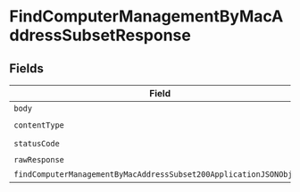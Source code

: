 # FindComputerManagementByMacAddressSubsetResponse


## Fields

| Field                                                                                                                                               | Type                                                                                                                                                | Required                                                                                                                                            | Description                                                                                                                                         |
| --------------------------------------------------------------------------------------------------------------------------------------------------- | --------------------------------------------------------------------------------------------------------------------------------------------------- | --------------------------------------------------------------------------------------------------------------------------------------------------- | --------------------------------------------------------------------------------------------------------------------------------------------------- |
| `body`                                                                                                                                              | *Uint8Array*                                                                                                                                        | :heavy_minus_sign:                                                                                                                                  | N/A                                                                                                                                                 |
| `contentType`                                                                                                                                       | *string*                                                                                                                                            | :heavy_check_mark:                                                                                                                                  | N/A                                                                                                                                                 |
| `statusCode`                                                                                                                                        | *number*                                                                                                                                            | :heavy_check_mark:                                                                                                                                  | N/A                                                                                                                                                 |
| `rawResponse`                                                                                                                                       | [AxiosResponse>](https://axios-http.com/docs/res_schema)                                                                                            | :heavy_minus_sign:                                                                                                                                  | N/A                                                                                                                                                 |
| `findComputerManagementByMacAddressSubset200ApplicationJSONObject`                                                                                  | [FindComputerManagementByMacAddressSubset200ApplicationJSON](../../models/operations/findcomputermanagementbymacaddresssubset200applicationjson.md) | :heavy_minus_sign:                                                                                                                                  | OK                                                                                                                                                  |